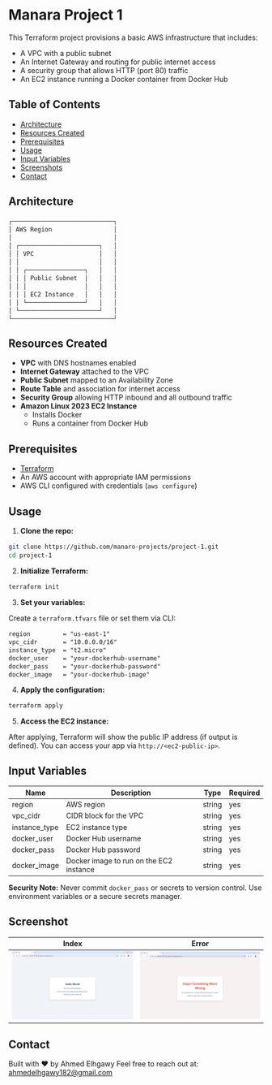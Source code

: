 # Manara Project 1

This Terraform project provisions a basic AWS infrastructure that includes:

- A VPC with a public subnet
- An Internet Gateway and routing for public internet access
- A security group that allows HTTP (port 80) traffic
- An EC2 instance running a Docker container from Docker Hub

## Table of Contents

- [Architecture](#architecture)
- [Resources Created](#resources-created)
- [Prerequisites](#prerequisites)
- [Usage](#usage)
- [Input Variables](#input-variables)
- [Screenshots](#screenshot)
- [Contact](#contact)

## Architecture

```
┌────────────────────────────┐
│ AWS Region                 │
│                            │
│ ┌──────────────────────┐   │
│ │ VPC                  │   │
│ │                      │   │
│ │ ┌────────────────┐   │   │
│ │ │ Public Subnet  │   │   │
│ │ │                │   │   │
│ │ │ EC2 Instance   │   │   │
│ │ └────────────────┘   │   │
│ └──────────────────────┘   │
└────────────────────────────┘
```

## Resources Created

- **VPC** with DNS hostnames enabled
- **Internet Gateway** attached to the VPC
- **Public Subnet** mapped to an Availability Zone
- **Route Table** and association for internet access
- **Security Group** allowing HTTP inbound and all outbound traffic
- **Amazon Linux 2023 EC2 Instance**
  - Installs Docker
  - Runs a container from Docker Hub

## Prerequisites

- [Terraform](https://www.terraform.io/downloads)
- An AWS account with appropriate IAM permissions
- AWS CLI configured with credentials (`aws configure`)

## Usage

1. **Clone the repo:**

```bash
git clone https://github.com/manaro-projects/project-1.git
cd project-1
```

2. **Initialize Terraform:**
```bash
terraform init
```

3. **Set your variables:**

Create a `terraform.tfvars` file or set them via CLI:

```hcl
region         = "us-east-1"
vpc_cidr       = "10.0.0.0/16"
instance_type  = "t2.micro"
docker_user    = "your-dockerhub-username"
docker_pass    = "your-dockerhub-password"
docker_image   = "your-dockerhub-image"
```
4. **Apply the configuration:**

```bash
terraform apply
```

5. **Access the EC2 instance:**

After applying, Terraform will show the public IP address (if output is defined). You can access your app via `http://<ec2-public-ip>`.

## Input Variables

| Name	| Description	| Type	| Required |
|-------|-------------|-------|----------|
| region	| AWS region | string	| yes |
| vpc_cidr	| CIDR block for the VPC	| string	| yes |
| instance_type	| EC2 instance type	| string	| yes |
| docker_user	| Docker Hub username	| string	| yes |
| docker_pass	| Docker Hub password	| string	| yes |
| docker_image	| Docker image to run on the EC2 instance	| string	| yes |

**Security Note:** Never commit `docker_pass` or secrets to version control. Use environment variables or a secure secrets manager.

## Screenshot

| **Index**                        | **Error**                        |
| -------------------------------- | -------------------------------- |
| ![index](./screenshot/index.png) | ![error](./screenshot/error.png) |

## Contact
Built with ❤️ by Ahmed Elhgawy
Feel free to reach out at: ahmedelhgawy182@gmail.com